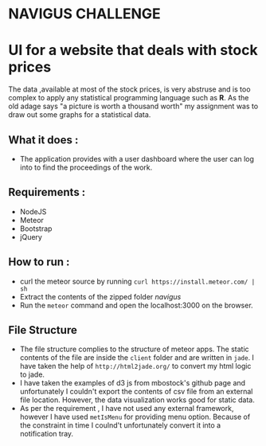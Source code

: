 __NAVIGUS CHALLENGE__
===========================================


UI for a website that deals with stock prices
===========================================
The data ,available at most of the stock prices, is very abstruse and is too
complex to apply any statistical programming language such as __R__. As the old adage says "a picture is worth a thousand worth" my assignment was to draw out some graphs for a statistical data.


What it does :
--------------------------------------------
*   The application provides with a user dashboard where the user can log into to find the proceedings of the work.



Requirements :
--------------------------------------------
*   NodeJS 
*   Meteor
*   Bootstrap
*   jQuery


How to run :
--------------------------------------------
*   curl the meteor source by running `curl https://install.meteor.com/ | sh`
*   Extract the contents of the zipped folder _navigus_ 
*   Run the `meteor` command and open the localhost:3000 on the browser.

File Structure
--------------------------------------------

*   The file structure complies to the structure of meteor apps. The static contents of the file are inside the `client` folder and are written in `jade`. I have taken the help of `http://html2jade.org/` to convert my html logic to jade. 
*   I have taken the examples of d3 js from mbostock's  github page and unfortunately I couldn't export the contents of csv file from an external file location. However, the data visualization works good for static data.
*   As per the requirement , I have not used any external framework, however I have used `metIsMenu` for providing menu option. Because of the constraint in time I coulnd't unfortunately convert it into a notification tray.
